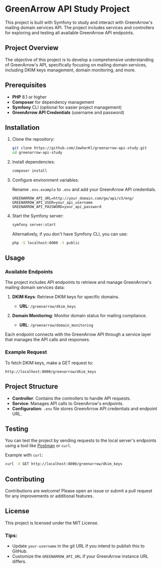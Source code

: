 # GreenArrow API Study Project
This project is built with Symfony to study and interact with GreenArrow's mailing domain services API. The project includes services and controllers for exploring and testing all available GreenArrow API endpoints. 

## Project Overview

The objective of this project is to develop a comprehensive understanding of GreenArrow's API, specifically focusing on mailing domain services, including DKIM keys management, domain monitoring, and more. 

## Prerequisites
- **PHP** 8.1 or higher
- **Composer** for dependency management
- **Symfony** CLI (optional for easier project management)
- **GreenArrow API Credentials** (username and password)

## Installation
1. Clone the repository:
    ```bash
    git clone https://github.com/JawherKl/greenarrow-api-study.git
    cd greenarrow-api-study
    ```

2. Install dependencies:

    ```bash
    composer install
    ```

3. Configure environment variables:

    Rename `.env.example` to `.env` and add your GreenArrow API credentials.

    ```plaintext
    GREENARROW_API_URL=http://your_domain.com/ga/api/v3/eng/
    GREENARROW_API_USER=your_api_username
    GREENARROW_API_PASSWORD=your_api_password
    ```

4. Start the Symfony server:

    ```bash
    symfony server:start
    ```

    Alternatively, if you don't have Symfony CLI, you can use:

    ```bash
    php -S localhost:8000 -t public
    ```

## Usage
### Available Endpoints

The project includes API endpoints to retrieve and manage GreenArrow's mailing domain services data:

1. **DKIM Keys**: Retrieve DKIM keys for specific domains.
    - **URL**: `/greenarrow/dkim_keys`

2. **Domain Monitoring**: Monitor domain status for mailing compliance.
    - **URL**: `/greenarrow/domain_monitoring`

Each endpoint connects with the GreenArrow API through a service layer that manages the API calls and responses.

### Example Request

To fetch DKIM keys, make a GET request to:

```plaintext
http://localhost:8000/greenarrow/dkim_keys
```

## Project Structure

- **Controller**: Contains the controllers to handle API requests.
- **Service**: Manages API calls to GreenArrow's endpoints.
- **Configuration**: `.env` file stores GreenArrow API credentials and endpoint URL.

## Testing

You can test the project by sending requests to the local server's endpoints using a tool like [Postman](https://www.postman.com/) or `curl`.

Example with `curl`:

```bash
curl -X GET http://localhost:8000/greenarrow/dkim_keys
```

## Contributing

Contributions are welcome! Please open an issue or submit a pull request for any improvements or additional features.

## License

This project is licensed under the MIT License.

### Tips:
- Update `your-username` in the git URL if you intend to publish this to GitHub.
- Customize the `GREENARROW_API_URL` if your GreenArrow instance URL differs.
